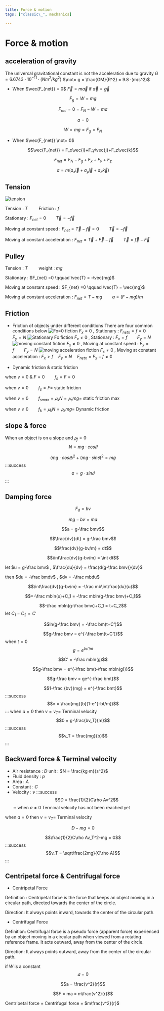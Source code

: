```yaml
---
title: Force & motion
tags: ["classic\_", mechanics]

---
```


# Force & motion
## acceleration of gravity
The universal gravitational constant is not the acceleration due to gravity
$G = 6.6743⋅10^{-11}⋅(Nm^2/kg^2)$
$\not= g = \frac{GM}{R^2} = 9.8 ⋅(m/s^2)$

* When $\vec{F_{net}} = 0$
$\vec{F} = m\vec{a}$ if $\vec{a} = \vec{g}$

$$F_g = W = mg$$

$$F_{net} = 0 = F_N-W = ma$$

$$a = 0$$

$$W = mg = F_g = F_N$$

* When $\vec{F_{net}} \not= 0$

$$\vec{F_{net}} = F_x\vec{i}+F_y\vec{j}+F_z\vec{k}$$

$$F_{net} = F_N-F_g+F_x+F_y+F_z$$

$$a = m(a_x\vec{i}+a_y\vec{j}+a_z\vec{k})$$

## Tension
![tension](https://hackmd.io/_uploads/ryvKxz-Mkx.png)

Tension : $T \qquad$ Friction : $f$

Stationary : $F_{net} =0 \qquad \vec{T} = -\vec{f}$

Moving at constant speed : $F_{net} = \vec{T}-\vec{f} = 0 \qquad \vec{T} = -\vec{f}$

Moving at constant acceleration : $F_{net} = \vec{T}+\vec{F}-\vec{f} \qquad \vec{T} = \vec{f}-\vec{F}$

## Pulley
Tension : $T \qquad$ weight : $mg$

Stationary : $F_{net} =0 \qquad \vec{T} = -\vec{mg}$

Moving at constant speed : $F_{net} =0 \qquad \vec{T} = \vec{mg}$

Moving at constant acceleration : $F_{net} =T-mg \qquad a = (F-mg)/m$

## Friction
* Friction of objects under different conditions
There are four common conditions below
![Fx=0 fiction](https://hackmd.io/_uploads/S1Nv9zZGye.png)
$F_{x} = 0$ , Stationary : $F_{netx} = f = 0 \qquad F_y = N$
![Stationary Fx fiction](https://hackmd.io/_uploads/HJjt9fWfke.png)
$F_{x} \not= 0$ , Stationary : $F_x = f \qquad F_y = N$
![moving constant fiction](https://hackmd.io/_uploads/Bkg35fWGJg.png)
$F_{x} \not= 0$ , Moving at constant speed : $F_x = f \qquad F_y = N$
![moving acceleration fiction](https://hackmd.io/_uploads/S1n35MbGJe.png)
$F_{x} \not= 0$ , Moving at constant acceleration : $F_x > f \quad F_y = N \quad F_{netx} = F_x-f \not= 0$

* Dynamic friction & static friction

when $v = 0$ & $F = 0 \qquad f_s = F = 0$

when $v = 0 \qquad f_s = F =$ static friction

when $v = 0 \qquad f_{smax} = 𝜇_sN = 𝜇_smg =$ static friction max

when $v \not= 0 \qquad f_k = 𝜇_kN = 𝜇_kmg =$ Dynamic friction
	
## slope & force
When an object is on a slope and $𝜇_f = 0$
$$N = mg⋅cos𝜃$$

$$(mg⋅cos𝜃)^2+(mg⋅sin𝜃)^2 = mg$$
:::success
$$a = g⋅sin𝜃$$
:::
## Damping force
$$F_d = bv$$

$$mg-bv = ma$$

$$a = g-\frac bmv$$

$$\frac{dv}{dt} = g-\frac bmv$$

$$\frac{dv}{g-bv/m} = dt$$

$$\int\frac{dv}{g-bv/m} = \int dt$$

let $u = g-\frac bmv$ , $\frac{du}{dv} = \frac{d(g-\frac bmv)}{dv}$

then $du = -\frac bmdv$ , $dv = -\frac mbdu$

$$\int\frac{dv}{g-bv/m} = -\frac mb\int\frac{du}{u}$$

$$=-\frac mbln(u)+C_1 = -\frac mbln(g-\frac bmv)+C_1$$

$$-\frac mbln(g-\frac bmv)+C_1 = t+C_2$$
let $C_1-C_2 = C'$

$$ln(g-\frac bmv) = -\frac bm(t+C')$$

$$g-\frac bmv = e^{-\frac bm(t+C')}$$
when $t = 0$
$$g = e^{bc'/m}$$

$$C' = -\frac mbln(g)$$

$$g-\frac bmv = e^{-\frac bm(t-\frac mbln(g))}$$

$$g-\frac bmv = ge^{-\frac bmt}$$

$$1-\frac {bv}{mg} = e^{-\frac bmt}$$
:::success
$$v = \frac{mg}{b}(1-e^{-bt/m})$$
:::
when $a = 0$ then $v = v_T =$ Terminal velocity
$$0 = g-\frac{bv_T}{m}$$
:::success
$$v_T = \frac{mg}{b}$$
:::
## Backward force & Terminal velocity
* Air resistance : $D$ unit : $N = \frac{kg⋅m}{s^2}$
* Fluid density : $p$
* Area : $A$
* Constant : $C$
* Velocity : $v$
:::success
$$D = \frac{1}{2}C\rho Av^2$$
:::
when $a \not= 0$ Terminal velocity has not been reached yet

when $a = 0$ then $v = v_T =$ Terminal velocity 

$$D-mg = 0$$

$$\frac{1}{2}C\rho Av_T^2-mg = 0$$
:::success
$$v_T = \sqrt\frac{2mg}{C\rho A}$$
:::
## Centripetal force & Centrifugal force
* Centripetal Force

Definition : Centripetal force is the force that keeps an object moving in a circular path, directed towards the center of the circle.

Direction: It always points inward, towards the center of the circular path.

* Centrifugal Force

Definition: Centrifugal force is a pseudo force (apparent force) experienced by an object moving in a circular path when viewed from a rotating reference frame. It acts outward, away from the center of the circle.

Direction: It always points outward, away from the center of the circular path.

if $W$ is a constant
$$𝛼 = 0$$

$$a = \frac{v^2}{r}$$

$$F = ma = m\frac{v^2}{r}$$

Centripetal force $=$ Centrifugal force = $m\frac{v^2}{r}$